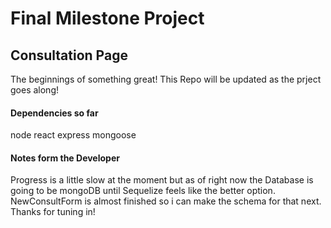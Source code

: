 # Final Milestone Project

## Consultation Page 
The beginnings of something great!
This Repo will be updated as the prject goes along!

#### Dependencies so far
node
react
express
mongoose


#### Notes form the Developer
Progress is a little slow at the moment but as of right now the Database is going to be mongoDB until Sequelize feels like the better option. NewConsultForm is almost finished so i can make the schema for that next. Thanks for tuning in!